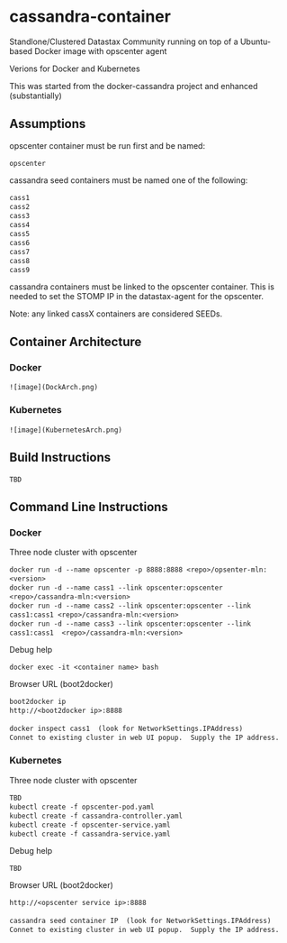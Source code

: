 # cassandra-container

Standlone/Clustered Datastax Community running on top of a Ubuntu-based Docker image with opscenter agent

Verions for Docker and Kubernetes

This was started from the docker-cassandra project and enhanced (substantially)

## Assumptions

opscenter container must be run first and be named:

	opscenter

cassandra seed containers must be named one of the following: 

	cass1
	cass2
	cass3
	cass4
	cass5
	cass6
	cass7
	cass8
	cass9
	
cassandra containers must be linked to the opscenter container. This is needed to set the STOMP IP in the datastax-agent for the opscenter.

Note: any linked cassX containers are considered SEEDs.

## Container Architecture
### Docker
	
	![image](DockArch.png)
	
### Kubernetes
	![image](KubernetesArch.png)
	
## Build Instructions
	TBD

## Command Line Instructions
### Docker
Three node cluster with opscenter

	docker run -d --name opscenter -p 8888:8888 <repo>/opsenter-mln:<version>
	docker run -d --name cass1 --link opscenter:opscenter <repo>/cassandra-mln:<version>
	docker run -d --name cass2 --link opscenter:opscenter --link cass1:cass1 <repo>/cassandra-mln:<version>
	docker run -d --name cass3 --link opscenter:opscenter --link cass1:cass1  <repo>/cassandra-mln:<version>

Debug help
	
	docker exec -it <container name> bash
	
Browser URL (boot2docker)

	boot2docker ip
	http://<boot2docker ip>:8888
	
	docker inspect cass1  (look for NetworkSettings.IPAddress)
	Connet to existing cluster in web UI popup.  Supply the IP address.
	
	
### Kubernetes
Three node cluster with opscenter

	TBD
	kubectl create -f opscenter-pod.yaml
	kubectl create -f cassandra-controller.yaml
	kubectl create -f opscenter-service.yaml
	kubectl create -f cassandra-service.yaml

Debug help
	
	TBD
	
Browser URL (boot2docker)

	http://<opscenter service ip>:8888
	
	cassandra seed container IP  (look for NetworkSettings.IPAddress)
	Connet to existing cluster in web UI popup.  Supply the IP address.



